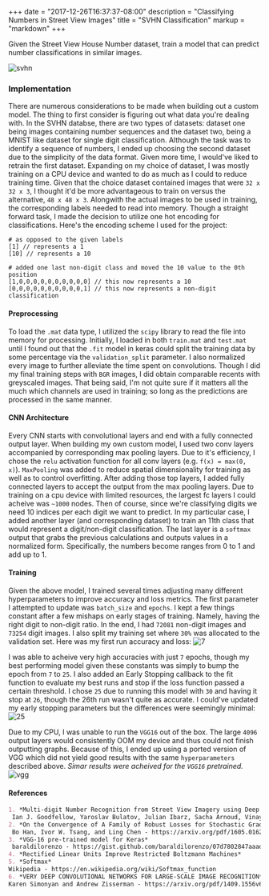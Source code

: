 +++
date = "2017-12-26T16:37:37-08:00"
description = "Classifying Numbers in Street View Images"
title = "SVHN Classification"
markup = "markdown"
+++

Given the Street View House Number dataset, train a model that can predict number classifications in similar images.

![svhn](https://i.imgur.com/ERm71gc.png)

### Implementation
There are numerous considerations to be made when building out a custom model. The thing to first consider is figuring out what data you're dealing with. In the SVHN databse, there are two types of datasets: dataset one being images containing number sequences and the dataset two, being a MNIST like dataset for single digit classification. Although the task was to identify a sequence of numbers, I ended up choosing the second dataset due to the simplicity of the data format. Given more time, I would've liked to retrain the first dataset. Expanding on my choice of dataset, I was mostly training on a CPU device and wanted to do as much as I could to reduce training time. Given that the choice dataset contained images that were `32 x 32 x 3`, I thought it'd be more advantageous to train on versus the alternative, `48 x 48 x 3`. Alongwith the actual images to be used in training, the corresponding labels needed to read into memory. Though a straight forward task, I made the decision to utilize one hot encoding for classifications. Here's the encoding scheme I used for the project:

```
# as opposed to the given labels
[1] // represents a 1
[10] // represents a 10

# added one last non-digit class and moved the 10 value to the 0th position
[1,0,0,0,0,0,0,0,0,0,0] // this now represents a 10
[0,0,0,0,0,0,0,0,0,0,1] // this now represents a non-digit classification
```

#### Preprocessing
To load the `.mat` data type, I utilized the `scipy` library to read the file into memory for processing. Initially, I loaded in both `train.mat` and `test.mat` until I found out that the `.fit` model in keras could split the training data by some percentage via the `validation_split` parameter. I also normalized every image to further alleviate the time spent on convolutions. Though I did my final training steps with `BGR` images, I did obtain comparable recents with greyscaled images. That being said, I'm not quite sure if it matters all the much which channels are used in training; so long as the predictions are processed in the same manner.

#### CNN Architecture
Every CNN starts with convolutional layers and end with a fully connected output layer. When building my own custom model, I used two conv layers accompanied by corresponding max pooling layers. Due to it's efficiency, I chose the `relu` activation function for all conv layers (e.g. `f(x) = max(0, x)`). `MaxPooling` was added to reduce spatial dimensionality for training as well as to control overfitting.
After adding those top layers, I added fully connected layers to accept the output from the max pooling layers. Due to training on a cpu device with limited resources, the largest fc layers I could acheive was `~1000` nodes. Then of course, since we're classifying digits we need 10 indices per each digit we want to predict. In my particular case, I added another layer (and corresponding dataset) to train an 11th class that would represent a digit/non-digit classification. The last layer is a `softmax` output that grabs the previous calculations and outputs values in a normalized form. Specifically, the numbers become ranges from 0 to 1 and add up to 1.

#### Training
Given the above model, I trained several times adjusting many different hyperparameters to improve accuracy and loss metrics. The first parameter I attempted to update was `batch_size` and `epochs`. I kept a few things constant after a few mishaps on early stages of training. Namely, having the right digit to non-digit ratio. In the end, I had `72081` non-digit images and `73254` digit images. I also split my training set where `30%` was allocated to the validation set. Here was my first run accuracy and loss:
![7](https://i.imgur.com/BNI1c8j.jpg)

I was able to acheive very high accuracies with just `7` epochs, though my best performing model given these constants was simply to bump the epoch from `7` to `25`. I also added an Early Stopping callback to the fit function to evaluate my best runs and stop if the loss function passed a certain threshold. I chose `25` due to running this model with `30` and having it stop at `26`, though the 26th run wasn't quite as accurate. I could've updated my early stopping parameters but the differences were seemingly minimal:
![25](https://i.imgur.com/nd0edh9.jpg)

Due to my CPU, I was unable to run the `VGG16` out of the box. The large `4096` output layers would consistently OOM my device and thus could not finish outputting graphs. Because of this, I ended up using a ported version of VGG  which did not yield good results with the same `hyperparameters` described above. *Simar results were acheived for the `VGG16` pretrained.*
![vgg](https://i.imgur.com/XtIjk4b.jpg)

#### References
```md
1. *Multi-digit Number Recognition from Street View Imagery using Deep Convolutional Neural Networks*
 Ian J. Goodfellow, Yaroslav Bulatov, Julian Ibarz, Sacha Arnoud, Vinay Shet - https://arxiv.org/abs/1312.6082
2. *On the Convergence of A Family of Robust Losses for Stochastic Gradient Descent*
 Bo Han, Ivor W. Tsang, and Ling Chen - https://arxiv.org/pdf/1605.01623.pdf
3. *VGG-16 pre-trained model for Keras*
 baraldilorenzo - https://gist.github.com/baraldilorenzo/07d7802847aaad0a35d3
4. *Rectified Linear Units Improve Restricted Boltzmann Machines*
5. *Softmax*
Wikipedia - https://en.wikipedia.org/wiki/Softmax_function
6. *VERY DEEP CONVOLUTIONAL NETWORKS FOR LARGE-SCALE IMAGE RECOGNITION*
Karen Simonyan and Andrew Zisserman - https://arxiv.org/pdf/1409.1556v6.pdf
```

